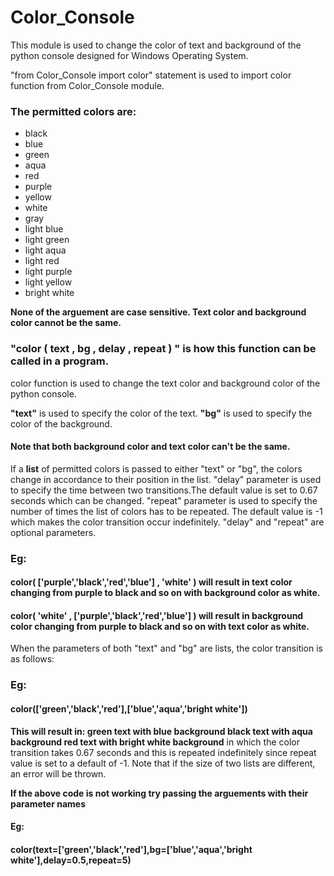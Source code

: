 # Color_Console

This module is used to change the color of text and background of the python console designed for Windows Operating System.

"from Color_Console import color" statement is used to import color function from Color_Console module.

### The permitted colors are:
* black
* blue
* green
* aqua
* red
* purple
* yellow
* white
* gray
* light blue
* light green
* light aqua
* light red
* light purple
* light yellow
* bright white

**None of the arguement are case sensitive. Text color and background color cannot be the same.**

### "color ( text , bg , delay , repeat ) " is how this function can be called in a program.
color function is used to change the text color and background color of the python console.

**"text"** is used to specify the color of the text.
**"bg"** is used to specify the color of the background.
#### **Note that both background color and text color can't be the same.**

If a **list** of permitted colors is passed to either "text" or "bg", the colors change in accordance to their position in the list.
"delay" parameter is used to specify the time between two transitions.The default value is set to 0.67 seconds which can be changed.
"repeat" parameter is used to specify the number of times the list of colors has to be repeated. The default value is -1 which makes the color transition occur indefinitely.
"delay" and "repeat" are optional parameters.
### Eg:
#### color( ['purple','black','red','blue'] , 'white' ) will result in text color changing from purple to black and so on with background color as white.
#### color( 'white' , ['purple','black','red','blue'] ) will result in background color changing from purple to black and so on with text color as white.

When the parameters of both "text" and "bg" are lists, the color transition is as follows:
### Eg:
####    color(['green','black','red'],['blue','aqua','bright white'])

**This will result in:
green text with blue         background
black text with aqua         background
red   text with bright white background**
in which the color transition takes 0.67 seconds and this is repeated indefinitely since repeat value is set to a default of -1.
Note that if the size of two lists are different, an error will be thrown.

**If the above code is not working try passing the arguements with their parameter names**
#### **Eg:**
#### **color(text=['green','black','red'],bg=['blue','aqua','bright white'],delay=0.5,repeat=5)**
